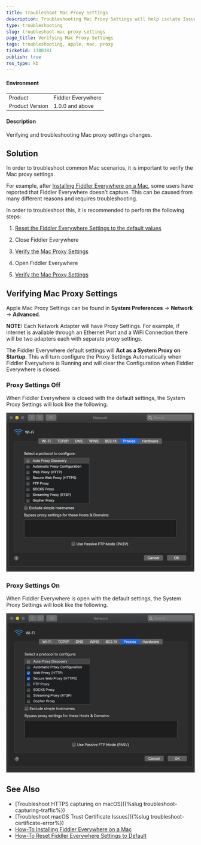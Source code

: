 ```yaml
---
title: Troubleshoot Mac Proxy Settings
description: Troubleshooting Mac Proxy Settings will help isolate Issues
type: troubleshooting
slug: troubleshoot-mac-proxy-settings
page_title: Verifying Mac Proxy Settings
tags: troubleshooting, apple, mac, proxy
ticketid: 1388381
publish: true
res_type: kb
---
```


#### Environment

|   |   |
|---|---|
| Product  | Fiddler Everywhere  |
| Product Version | 1.0.0 and above  |

#### Description

Verifying and troubleshooting Mac proxy settings changes.

## Solution

In order to troubleshoot common Mac scenarios, it is important to verify the Mac proxy settings.

For example, after [Installing Fiddler Everywhere on a Mac](https://docs.telerik.com/fiddler-everywhere/getting-started/installation), some users have reported that Fiddler Everywhere doesn't capture. This can be caused from many different reasons and requires troubleshooting.

In order to troubleshoot this, it is recommended to perform the following steps:

1. [Reset the Fiddler Everywhere Settings to the default values](how-to-reset-fiddler-everywhere-settings-to-default)

2. Close Fiddler Everywhere

3. [Verify the Mac Proxy Settings](#verifying-mac-proxy-settings)

4. Open Fiddler Everywhere

5. [Verify the Mac Proxy Settings](#verifying-mac-proxy-settings)

## Verifying Mac Proxy Settings

Apple Mac Proxy Settings can be found in **System Preferences** -> **Network** -> **Advanced**.

**NOTE:** Each Network Adapter will have Proxy Settings. For example, if internet is available through an Ethernet Port and a WiFi Connection there will be two adapters each with separate proxy settings.

The Fiddler Everywhere default settings will **Act as a System Proxy on Startup**. This will turn configure the Proxy Settings Automatically when Fiddler Everywhere is Running and will clear the Configuration when Fiddler Everywhere is closed.

### Proxy Settings Off

When Fiddler Everywhere is closed with the default settings, the System Proxy Settings will look like the following.

![mac proxy settings no proxy](../images/kb/mac-proxy-settings/mac-proxy-settings-no-proxy.png)

### Proxy Settings On

When Fiddler Everywhere is open with the default settings, the System Proxy Settings will look like the following.

![mac proxy settings with proxy](../images/kb/mac-proxy-settings/mac-proxy-settings-proxy-on.png)

## See Also

*   [Troubleshoot HTTPS capturing on macOS]({%slug troubleshoot-capturing-traffic%})
*   [Troubleshoot macOS Trust Certificate Issues]({%slug troubleshoot-certificate-error%})
*	[How-To Installing Fiddler Everywhere on a Mac](https://docs.telerik.com/fiddler-everywhere/getting-started/installation)
*	[How-To Reset Fiddler Everywhere Settings to Default](how-to-reset-fiddler-everywhere-settings-to-default)
